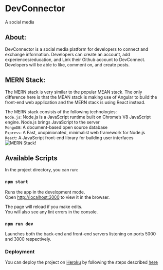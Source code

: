 # DevConnector
A social media
## About:
DevConnector is a social media platform for developers to connect and exchange information.
Developers can create an account, add experiences/education, and Link their Github account to DevConnect.
Developers will be able to like, comment on, and create posts.

## MERN Stack:
The MERN stack is very similar to the popular MEAN stack. The only difference here is that the MEAN stack is making use of Angular to build the front-end web application and the MERN stack is using React instead.

The MERN stack consists of the following technologies:<br />
`Node.js`: Node.js is a JavaScript runtime built on Chrome’s V8 JavaScript engine. Node.js brings JavaScript to the server<br />
`MongoDB`: A document-based open source database<br />
`Express`: A Fast, unopinionated, minimalist web framework for Node.js<br />
`React`: A JavaScript front-end library for building user interfaces<br />
![MERN Stack!](https://codingthesmartway.com/wp-content/uploads/2019/01/mern_logo.png)


## Available Scripts

In the project directory, you can run:

### `npm start`

Runs the app in the development mode.<br />
Open [http://localhost:3000](http://localhost:3000) to view it in the browser.

The page will reload if you make edits.<br />
You will also see any lint errors in the console.

### `npm run dev`

Launches both the back-end and front-end servers listening on ports 5000 and 3000 respectively.


### Deployment

You can deploy the project on [Heroku](https://www.heroku.com/)
by following the steps described [here](https://devcenter.heroku.com/articles/git)
